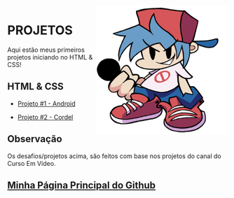 
<img src="imagens/!blueballs 0boeiip.png" align="right" width="300">

# PROJETOS
Aqui estão meus primeiros projetos iniciando no HTML & CSS!

## HTML & CSS



* [Projeto #1 - Android](https://darkstack16.github.io/HTML-CSS-PROJETOS/projeto1android/index.html)

* [Projeto #2 - Cordel](https://darkstack16.github.io/HTML-CSS-PROJETOS/projeto2cordel/index.html)




## Observação

Os desafios/projetos acima, são feitos com base nos projetos
do canal do Curso Em Vídeo.

## [Minha Página Principal do Github](https://github.com/Darkstack16)